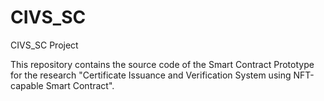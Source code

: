 # CIVS_SC

CIVS_SC Project

This repository contains the source code of the Smart Contract Prototype for the
research "Certificate Issuance and Verification System using NFT-capable Smart Contract".



